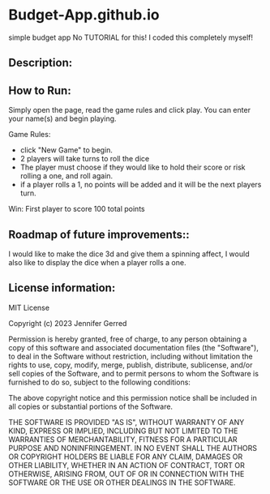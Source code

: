 # Budget-App.github.io
simple budget app
No TUTORIAL for this! I coded this completely myself!
## Description:

## How to Run:  
Simply open the page, read the game rules and click play. You can enter your name(s) and begin playing. 

Game Rules:
- click "New Game" to begin.
- 2 players will take turns to roll the dice
- The player must choose if they would like to hold their score or risk rolling a one, and roll again.
- if a player rolls a 1, no points will be added and it will be the next players turn.

Win: First player to score 100 total points

## Roadmap of future improvements:: 
I would like to make the dice 3d and give them a spinning affect, I would also like to display the dice when a player rolls a one.

## License information: 
MIT License

Copyright (c) 2023 Jennifer Gerred

Permission is hereby granted, free of charge, to any person obtaining a copy
of this software and associated documentation files (the "Software"), to deal
in the Software without restriction, including without limitation the rights
to use, copy, modify, merge, publish, distribute, sublicense, and/or sell
copies of the Software, and to permit persons to whom the Software is
furnished to do so, subject to the following conditions:

The above copyright notice and this permission notice shall be included in all
copies or substantial portions of the Software.

THE SOFTWARE IS PROVIDED "AS IS", WITHOUT WARRANTY OF ANY KIND, EXPRESS OR
IMPLIED, INCLUDING BUT NOT LIMITED TO THE WARRANTIES OF MERCHANTABILITY,
FITNESS FOR A PARTICULAR PURPOSE AND NONINFRINGEMENT. IN NO EVENT SHALL THE
AUTHORS OR COPYRIGHT HOLDERS BE LIABLE FOR ANY CLAIM, DAMAGES OR OTHER
LIABILITY, WHETHER IN AN ACTION OF CONTRACT, TORT OR OTHERWISE, ARISING FROM,
OUT OF OR IN CONNECTION WITH THE SOFTWARE OR THE USE OR OTHER DEALINGS IN THE
SOFTWARE.
